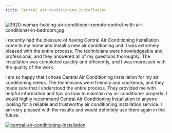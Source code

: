 ```yaml
---
title: Central air conditioning installation
---
```


![1920-woman-holding-air-conditioner-remote-control-with-air-conditioner-in-bedroom.jpg](/1920-woman-holding-air-conditioner-remote-control-with-air-conditioner-in-bedroom.jpg)


I recently had the pleasure of having Central Air Conditioning Installation come to my home and install a new air conditioning unit. I was extremely pleased with the entire process. The technicians were knowledgeable and professional, and they answered all of my questions thoroughly. The installation was completed quickly and efficiently, and I was impressed with the quality of the work.

I am so happy that I chose Central Air Conditioning Installation for my air conditioning needs. The technicians were friendly and courteous, and they made sure that I understood the entire process. They provided me with helpful information and tips on how to maintain my air conditioner properly. I would highly recommend Central Air Conditioning Installation to anyone looking for a reliable and trustworthy air conditioning installation service. I am very pleased with the results and would definitely use them again in the future.

[![central-air-conditioning-installation](<https://dabuttonfactory.com/button.png?t=CHECK+SERVICE&f=Noto+Sans-Bold&ts=26&tc=fff&hp=45&vp=20&c=11&bgt=unicolored&bgc=4bd42f>)](<https://londonexpertfinder.com/link>)